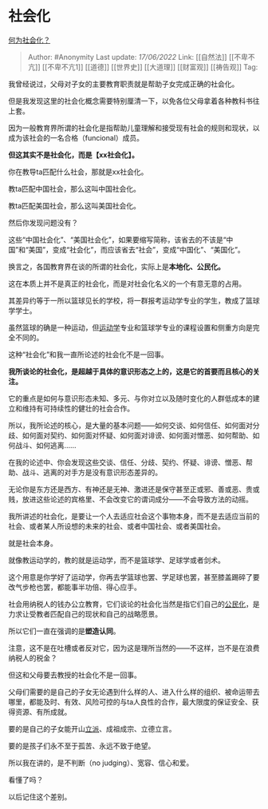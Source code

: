 # 社会化
[何为社会化？](https://www.zhihu.com/question/21789164/answer/2524848159)

> Author: #Anonymity 
> Last update: *17/06/2022* 
> Link: [[自然法]] [[不卑不亢]] [[不卑不亢1]] [[道德]] [[世界史]] [[大道理]] [[财富观]] [[祷告观]]
> Tag: 

我曾经说过，父母对子女的主要教育职责就是帮助子女完成正确的社会化。

但是我发现这里的社会化概念需要特别厘清一下，以免各位父母拿着各种教科书往上套。

因为一般教育界所谓的社会化是指帮助儿童理解和接受现有社会的规则和现状，以成为该社会的一名合格（funcional）成员。

**但这其实不是社会化，而是【xx社会化】。**

你在教导ta匹配什么社会，那就是xx社会化。

教ta匹配中国社会，那么这叫中国社会化。

教ta匹配美国社会，那么这叫美国社会化。

然后你发现问题没有？

这些“中国社会化”、“美国社会化”，如果要缩写简称，该省去的不该是“中国”和“美国”，变成“社会化”，而应该省去“社会”，变成“中国化”、“美国化”。

换言之，各国教育界在谈的所谓的社会化，实际上是**本地化、公民化。**

这在本质上并不是真正的社会化，而是对社会化名义的一个有意无意的占用。

其差异约等于一所以篮球见长的学校，将一群报考运动学专业的学生，教成了篮球学学士。

虽然篮球的确是一种运动，但[运动学](https://www.zhihu.com/search?q=%E8%BF%90%E5%8A%A8%E5%AD%A6&search_source=Entity&hybrid_search_source=Entity&hybrid_search_extra=%7B%22sourceType%22%3A%22answer%22%2C%22sourceId%22%3A2524848159%7D)专业和篮球学专业的课程设置和侧重方向是完全不同的。

  

这种“社会化”和我一直所论述的社会化不是一回事。

**我所谈论的社会化，是超越于具体的意识形态之上的，这是它的首要而且核心的关注。**

它的重点是如何与意识形态未知、多元、与你对立以及随时变化的人群低成本的建立和维持有可持续性的健壮的社会合作。

所以，我所论述的核心，是大量的基本问题——如何交谈、如何信任、如何面对分歧、如何面对契约、如何面对怀疑、如何面对诽谤、如何面对憎恶、如何帮助、如何战斗、如何逃离……

在我的论述中、你会发现这些交谈、信任、分歧、契约、怀疑、诽谤、憎恶、帮助、战斗、逃离的对手方是没有意识形态差异的。

无论你是东方还是西方、有神还是无神、激进还是保守甚至正或邪、善或恶、贵或贱，放进这些论述的宾格里、不会改变它的谓词成分——不会导致方法的动摇。

我所讲述的社会化，是要让一个人去适应社会这个事物本身，而不是去适应当前的社会、或者某人所设想的未来的社会、或者中国社会、或者美国社会。

就是社会本身。

就像教运动学的，教的就是运动学，而不是篮球学、足球学或者剑术。

这个用意是你学好了运动学，你再去学篮球也罢、学足球也罢，甚至膝盖踢碎了要改气步枪也罢，都能事半功倍、得心应手。

社会用纳税人的钱办公立教育，它们谈论的社会化当然是指它们自己的[公民化](https://www.zhihu.com/search?q=%E5%85%AC%E6%B0%91%E5%8C%96&search_source=Entity&hybrid_search_source=Entity&hybrid_search_extra=%7B%22sourceType%22%3A%22answer%22%2C%22sourceId%22%3A2524848159%7D)，是力求让受教者匹配自己的现状和自己的战略愿景。

所以它们一直在强调的是**塑造认同**。

注意，这不是在吐槽或者反对它，因为这是理所当然的——不这样，岂不是在浪费纳税人的税金？

但这和父母要去教授的社会化不是一回事。

父母们需要的是自己的子女无论遇到什么样的人、进入什么样的组织、被命运带去哪里，都能及时、有效、风险可控的与ta人良性的合作，最大限度的保证安全、获得资源、有所成就。

要的是自己的子女能开山[立派](https://www.zhihu.com/search?q=%E7%AB%8B%E6%B4%BE&search_source=Entity&hybrid_search_source=Entity&hybrid_search_extra=%7B%22sourceType%22%3A%22answer%22%2C%22sourceId%22%3A2524848159%7D)、成祖成宗、立德立言。

要的是孩子们永不至于孤苦、永远不致于绝望。

所以我在讲的，是不判断（no judging）、宽容、信心和爱。

看懂了吗？

以后记住这个差别。